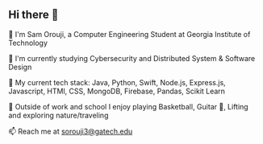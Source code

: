 ## Hi there 👋
🐝 I'm Sam Orouji, a Computer Engineering Student at Georgia Institute of Technology

💾 I'm currently studying Cybersecurity and Distributed System & Software Design  


🔭 My current tech stack: Java, Python, Swift, Node.js, Express.js, Javascript, HTMl, CSS, MongoDB, Firebase, Pandas, Scikit Learn


🌱 Outside of work and school I enjoy playing Basketball, Guitar 🎸, Lifting and exploring nature/traveling


📫 Reach me at sorouji3@gatech.edu

<!--

- 🔭 I’m currently working on ...
- 🌱 I’m currently learning Swift and MERN stack ...
- 👯 I’m looking to collaborate on ...
- 🤔 I’m looking for help with ...
- 💬 Ask me about ...
- 📫 How to reach me: sorouji3@gatech.edu ...
- ⚡ Fun fact: ...
-->
